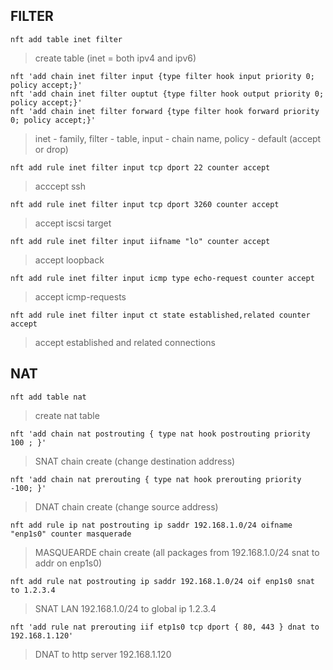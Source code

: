 ## FILTER
```
nft add table inet filter
```
> create table (inet = both ipv4 and ipv6)
```
nft 'add chain inet filter input {type filter hook input priority 0; policy accept;}'
nft 'add chain inet filter ouptut {type filter hook output priority 0; policy accept;}'
nft 'add chain inet filter forward {type filter hook forward priority 0; policy accept;}'
```
> inet - family, filter - table, input - chain name, policy - default (accept or drop)
```
nft add rule inet filter input tcp dport 22 counter accept
```
> acccept ssh
```
nft add rule inet filter input tcp dport 3260 counter accept
```
> accept iscsi target
```
nft add rule inet filter input iifname "lo" counter accept
```
> accept loopback
```
nft add rule inet filter input icmp type echo-request counter accept
```
> accept icmp-requests
```
nft add rule inet filter input ct state established,related counter accept
```
>  accept established and related connections 
## NAT
```
nft add table nat
```
> create nat table
```
nft 'add chain nat postrouting { type nat hook postrouting priority 100 ; }'
```
> SNAT chain create (change destination address)
```
nft 'add chain nat prerouting { type nat hook prerouting priority -100; }'
```
> DNAT chain create (change source address)
```
nft add rule ip nat postrouting ip saddr 192.168.1.0/24 oifname "enp1s0" counter masquerade 
```
> MASQUEARDE chain create (all packages from 192.168.1.0/24 snat to addr on enp1s0)
```
nft add rule nat postrouting ip saddr 192.168.1.0/24 oif enp1s0 snat to 1.2.3.4
```
> SNAT LAN 192.168.1.0/24 to global ip 1.2.3.4
```
nft 'add rule nat prerouting iif etp1s0 tcp dport { 80, 443 } dnat to 192.168.1.120'
```
> DNAT to http server 192.168.1.120
